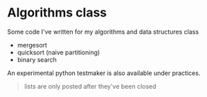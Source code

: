 # Algorithms class 
Some code I've written for my algorithms and data structures class
- mergesort
- quicksort \(naive partitioning\)
- binary search

An experimental python testmaker is also available under practices.

> lists are only posted after they've been closed
